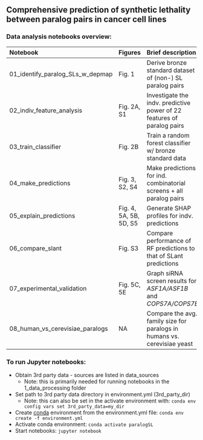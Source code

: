 ## Comprehensive prediction of synthetic lethality between paralog pairs in cancer cell lines


### Data analysis notebooks overview:
| Notebook                               | Figures                 | Brief description                                        |
|:---------------------------------------|:------------------------|:---------------------------------------------------------|
| 01_identify_paralog_SLs_w_depmap | Fig. 1                  | Derive bronze standard dataset of (non-) SL paralog pairs           |
| 02_indiv_feature_analysis        | Fig. 2A, S1             | Investigate the indv. predictive power of 22 features of paralog pairs |
| 03_train_classifier              | Fig. 2B                 | Train a random forest classifier w/ bronze standard data |
| 04_make_predictions              | Fig. 3, S2, S4          | Make predictions for ind. combinatorial screens + all paralog pairs |
| 05_explain_predictions           | Fig. 4, 5A, 5B, 5D, S5  | Generate SHAP profiles for indv. predictions |
| 06_compare_slant                 | Fig. S3                 | Compare performance of RF predictions to that of SLant predictions |
| 07_experimental_validation       | Fig. 5C, 5E             | Graph siRNA screen results for *ASF1A/ASF1B* and *COPS7A/COPS7B* |
| 08_human_vs_cerevisiae_paralogs  | NA                      | Compare the avg. family size for paralogs in humans vs. cerevisiae yeast |



### To run Jupyter notebooks:
* Obtain 3rd party data - sources are listed in data_sources
    * Note: this is primarily needed for running notebooks in the 1_data_processing folder
* Set path to 3rd party data directory in environment.yml (3rd_party_dir)
  * Note: this can also be set in the activate environment with: `conda env config vars set 3rd_party_data=my_dir`
* Create [conda](https://docs.conda.io/projects/conda/en/latest/user-guide/tasks/manage-environments.html) environment from the environment.yml file: `conda env create -f environment.yml`
* Activate conda environment: `conda activate paralogSL`
* Start notebooks: `jupyter notebook`




